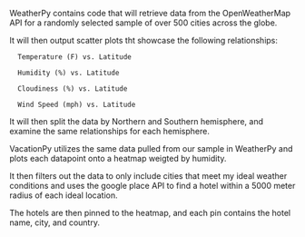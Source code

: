 WeatherPy contains code that will retrieve data from the OpenWeatherMap API for a randomly selected sample of over 500 cities across the globe.


It will then output scatter plots tht showcase the following relationships:


      Temperature (F) vs. Latitude
      
      Humidity (%) vs. Latitude

      Cloudiness (%) vs. Latitude

      Wind Speed (mph) vs. Latitude
      
      
It will then split the data by Northern and Southern hemisphere, and examine the same relationships for each hemisphere.




VacationPy utilizes the same data pulled from our sample in WeatherPy and plots each datapoint onto a heatmap weigted by humidity.


It then filters out the data to only include cities that meet my ideal weather conditions and uses the google place API to find a hotel within a 5000 meter radius of each ideal location.


The hotels are then pinned to the heatmap, and each pin contains the hotel name, city, and country.
